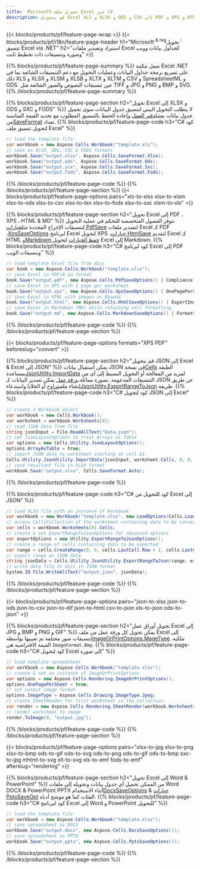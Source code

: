 ```yaml
---
title:  Microsoft تحويل ملف Excel عبر C#
description: قم بتحويل Excel XLS و XLSX و ODS و CSV إلى PDF و XPS و HTML و JPEG و HTML والعديد من التنسيقات الشائعة الأخرى مع سطور قليلة فقط من كود C#.
---
```

{{< blocks/products/pf/feature-page-wrap >}}
{{< blocks/products/pf/i18n/feature-page-header h1="Microsoft <sup> & reg؛ </sup> تحويل تنسيق Excel via .NET" h2="استيراد وتصدير ملفات Excel كجداول بيانات وويب وصورة وتنسيقات ذات تخطيط ثابت" >}}

{{% blocks/products/pf/feature-page-summary %}}
تعمل مكتبة Excel .NET على تسريع برمجة جداول البيانات وعمليات التحويل مع دعم التنسيقات الشائعة بما في ذلك XLS و XLSX و XLSM و XLSB و XLTX و XLTM و CSV و SpreadsheetML و ODS. عين تنسيقات النصوص والصور الشائعة مثل TIFF و JPG و PNG و BMP و SVG.
{{% /blocks/products/pf/feature-page-summary %}}

{{% blocks/products/pf/feature-page-section h2="تحويل Excel إلى XLSX و ODS و SXC و FODS" %}}
 لا يتطلب التحويل البيني لتنسيق جدول البيانات سوى تحميل جدول بيانات بمثيل[دفتر العمل](https://reference.aspose.com/cells/net/aspose.cells/workbook) وإعادة الحفظ بالتنسيق المطلوب مع تحديد القيمة المناسبة من[SaveFormat](https://reference.aspose.com/cells/net/aspose.cells/saveformat) تعداد.
{{% blocks/products/pf/feature-page-code h3="C# كود لتحويل تنسيق ملف Excel" %}}

```cs
// load the template file
var workbook = new Aspose.Cells.Workbook("template.xls");
// save as XLSX, ODS, SXC & FODS formats
workbook.Save("output.xlsx", Aspose.Cells.SaveFormat.Xlsx);
workbook.Save("output.ods", Aspose.Cells.SaveFormat.Ods);
workbook.Save("output.scx", Aspose.Cells.SaveFormat.Sxc);
workbook.Save("output.fods", Aspose.Cells.SaveFormat.Fods);
```
{{% /blocks/products/pf/feature-page-code %}}
{{% /blocks/products/pf/feature-page-section %}}
{{< blocks/products/pf/feature-page-options pairs="xls-to-xlsx xlsx-to-xlsm xlsx-to-ods xlsx-to-csv xlsx-to-tsv xlsx-to-fods xlsx-to-sxc xlsm-to-xls" >}}


{{% blocks/products/pf/feature-page-section h2="تحويل Excel إلى PDF ، XPS ، HTML & MD" %}}
 تتوفر الفصول المتخصصة للتحكم في عملية التحويل لتنسيقات الإخراج المحددة مثل[خيارات PdfSave](https://reference.aspose.com/cells/net/aspose.cells/pdfsaveoptions) لتصدير ملفات Excel كـ PDF ،[XpsSaveOptions](https://reference.aspose.com/cells/net/aspose.cells/xpssaveoptions) لبرنامج Excel لتحويل XPS ،[خيارات HtmlSave](https://reference.aspose.com/cells/net/aspose.cells/htmlsaveoptions) لتقديم Excel كـ HTML و[Markdown حفظ الخيارات](https://reference.aspose.com/cells/net/aspose.cells/markdownsaveoptions) لتحويل Excel إلى Markdown.
{{% blocks/products/pf/feature-page-code h3="C# كود لبرنامج Excel إلى PDF وتنسيقات الويب" %}}

```cs
// load template Excel file from disc
var book = new Aspose.Cells.Workbook("template.xlsx");
// save Excel in PDF/A-1a format
book.Save("output.pdf", new Aspose.Cells.PdfSaveOptions() { Compliance = PdfComplianceVersion.PdfA1a });
// save Excel in XPS with 1 page per worksheet
book.Save("output.xps", new Aspose.Cells.XpsSaveOptions() { OnePagePerSheet = true });
// save Excel in HTML with images as Base64
book.Save("output.html", new Aspose.Cells.HtmlSaveOptions() { ExportImagesAsBase64 = true });
// save Excel in Markdown (MD) while retaining cell formatting
book.Save("output.md", new Aspose.Cells.MarkdownSaveOptions() { FormatStrategy = Cells.CellValueFormatStrategy.CellStyle });
```
{{% /blocks/products/pf/feature-page-code %}}
{{% /blocks/products/pf/feature-page-section %}}

{{< blocks/products/pf/feature-page-options formats="XPS PDF" beforeslug="convert" >}}

{{% blocks/products/pf/feature-page-section h2="قم بتحويل JSON إلى Excel & Excel إلى JSON" %}}
 يمكن استقبال بيانات JSON في نسخة[Cells](https://reference.aspose.com/cells/net/aspose.cells/cells) الطبقة بمساعدة[JsonUtility.ImportData](https://reference.aspose.com/cells/net/aspose.cells.utility/jsonutility/methods/importdata) لمزيد من المعالجة أو التحويل البسيط إلى أي من التنسيقات المدعومة. بصورة مماثلة،[ورقة عمل](https://reference.aspose.com/cells/net/aspose.cells/worksheet) يمكن تصدير البيانات كـ JSON عن طريق إنشاء ملف[يتراوح](https://reference.aspose.com/cells/net/aspose.cells/range) أو الخلايا واستدعاء[JsonUtility.ExportRangeToJson](https://reference.aspose.com/cells/net/aspose.cells.utility/jsonutility/methods/exportrangetojson) طريقة.
{{% blocks/products/pf/feature-page-code h3="C# كود لتحويل JSON إلى Excel" %}}
```cs
// create a Workbook object
var workbook = new Cells.Workbook();
var worksheet = workbook.Worksheets[0];
// read JSON data from file
string jsonInput = File.ReadAllText("Data.json");
// set JsonLayoutOptions to treat Arrays as Table
var options = new Cells.Utility.JsonLayoutOptions();
options.ArrayAsTable = true;
// import JSON data to worksheet starting at cell A1
Cells.Utility.JsonUtility.ImportData(jsonInput, worksheet.Cells, 0, 0, options);
// save resultant file in XLSX format
workbook.Save("output.xlsx", Cells.SaveFormat.Auto); 
```
{{% /blocks/products/pf/feature-page-code %}}

{{% blocks/products/pf/feature-page-code h3="C# كود للتحويل من Excel إلى JSON" %}}
```cs
// load XLSX file with an instance of Workbook
var workbook = new Workbook("template.xlsx", new LoadOptions(Cells.LoadFormat.Auto));
// access CellsCollection of the worksheet containing data to be converted
var cells = workbook.Worksheets[0].Cells;
// create & set ExportRangeToJsonOptions for advanced options
var exportOptions = new Utility.ExportRangeToJsonOptions();
// create a range of cells containing data to be exported
var range = cells.CreateRange(0, 0, cells.LastCell.Row + 1, cells.LastCell.Column + 1);
// export range as JSON data
string jsonData = Cells.Utility.JsonUtility.ExportRangeToJson(range, exportOptions);
// write data file to disc in JSON format
System.IO.File.WriteAllText("output.json", jsonData); 
```
{{% /blocks/products/pf/feature-page-code %}}
{{% /blocks/products/pf/feature-page-section %}}

{{< blocks/products/pf/feature-page-options pairs="json-to-xlsx json-to-ods json-to-csv json-to-dif json-to-html csv-to-json xls-to-json ods-to-json" >}}

{{% blocks/products/pf/feature-page-section h2="تحويل أوراق عمل Excel إلى JPG و BMP و PNG و GIF" %}}
 يمكن تحويل كل ورقة عمل من ملف Excel إلى تنسيقات صور مختلفة تم تعيينها بواسطة[ImageOrPrintOptions.MageType](https://reference.aspose.com/cells/net/aspose.cells.rendering/imageorprintoptions/properties/imagetype) ملكية. القيمة الافتراضية هي `ImageFormat.Bmp`.
{{% blocks/products/pf/feature-page-code h3="C# كود لتحويل Excel إلى صورة" %}}
```cs
// load template spreadsheet
var workbook = new Aspose.Cells.Workbook("template.xlsx");
// create & set an instance of ImageOrPrintOptions
var options = new Aspose.Cells.Rendering.ImageOrPrintOptions();
options.OnePagePerSheet = true;
// set output image format
options.ImageType = Aspose.Cells.Drawing.ImageType.Jpeg;
// create SheetRender for first worksheet in the collection
var render = new Aspose.Cells.Rendering.SheetRender(workbook.Worksheets[0], options);
// render worksheet to image
render.ToImage(0, "output.jpg");
```
{{% /blocks/products/pf/feature-page-code %}}
{{% /blocks/products/pf/feature-page-section %}}

{{< blocks/products/pf/feature-page-options pairs="xlsx-to-jpg xlsx-to-png xlsx-to-bmp ods-to-gif ods-to-svg ods-to-png ods-to-gif ods-to-bmp sxc-to-jpg mhtml-to-svg xlt-to-svg xls-to-emf fods-to-emf" afterslug="rendering" >}}

{{% blocks/products/pf/feature-page-section h2="تحويل Excel إلى Word & PowerPoint" %}}
 من الممكن تحميل أي جدول بيانات وتحويله إلى ملفات Word DOCX & PowerPoint PPTX أثناء الاستخدام[DocxSaveOptions](https://reference.aspose.com/cells/net/aspose.cells/docxsaveoptions) & [خيارات PptxSaveOpt](https://reference.aspose.com/cells/net/aspose.cells/pptxsaveoptions) الفئات كما هو موضح أدناه.
{{% blocks/products/pf/feature-page-code h3="C# كود لبرنامج Excel إلى Word و PowerPoint للتحويل" %}}
```cs
// load the template file
var workbook = new Aspose.Cells.Workbook("template.xlsx");
// save spreadsheet as DOCX
workbook.Save("output.docx", new Aspose.Cells.DocxSaveOptions());
// save spreadsheet as PPTX
workbook.Save("output.pptx", new Aspose.Cells.PptxSaveOptions());
```
{{% /blocks/products/pf/feature-page-code %}}
{{% /blocks/products/pf/feature-page-section %}}
